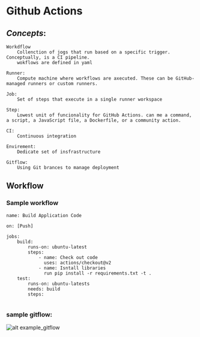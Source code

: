 # Github Actions

## *Concepts*:

    Workdflow
        Collenction of jogs that run based on a specific trigger. Conceptually, is a CI pipeline. 
        wokflows are defined in yaml
    
    Runner: 
        Compute machine where workflows are axecuted. These can be GitHub-managed runners or custom runners.
    
    Job:
        Set of steps that execute in a single runner workspace
    
    Step:
        Lowest unit of funcionality for GitHub Actions. can me a command, a script, a JavaScript file, a Dockerfile, or a community action.
    
    CI: 
        Continuous integration

    Envirement:
        Dedicate set of insfrastructure
    
    Gitflow:
        Using Git brances to manage deployment



## Workflow
### Sample workflow
````
name: Build Application Code

on: [Push]

jobs:
    build:
        runs-on: ubuntu-latest
        steps:
            - name: Check out code
              uses: actions/checkout@v2
            - name: Isntall libraries
              run pip install -r requirements.txt -t .
    test:
        runs-on: ubuntu-latests
        needs: build
        steps:


````

### sample gitflow:
![alt example_gitflow]("https://github.com/TiagoSRodrigues/NoteBook/blob/main/github%20actions/assets/example_gitflow")
